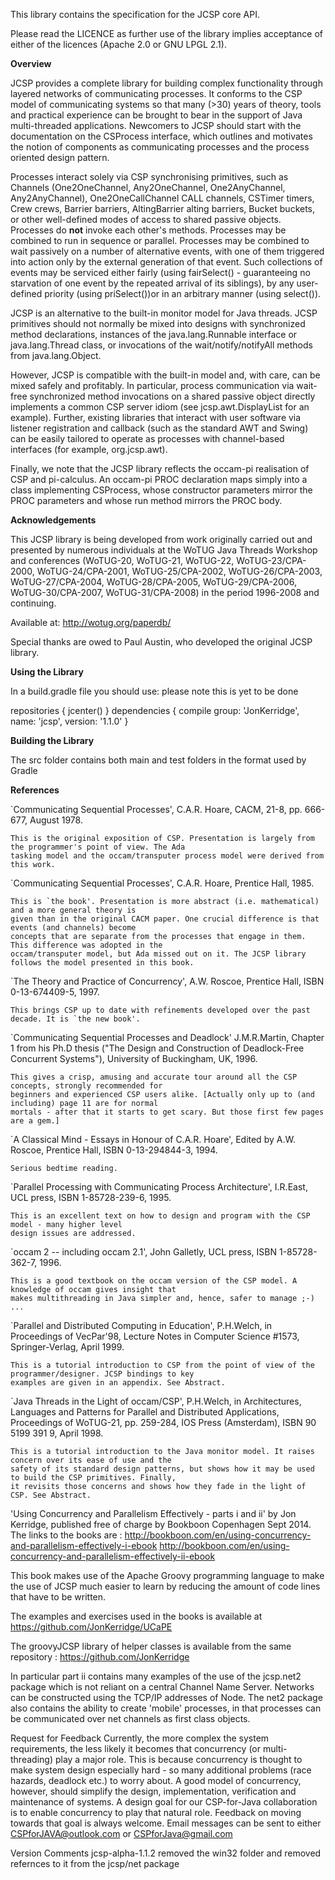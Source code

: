 This library contains the specification for the JCSP core API.

Please read the LICENCE as further use of the library implies acceptance of either of the licences (Apache 2.0 or
GNU LPGL 2.1).

**Overview**

JCSP provides a complete library for building complex functionality through layered networks of 
communicating processes. It conforms to the CSP model of communicating systems so that many (>30) years of theory, 
tools and practical experience can be brought to bear in the support of Java multi-threaded applications. 
Newcomers to JCSP should start with the documentation on the CSProcess interface, which outlines and motivates the 
notion of components as communicating processes and the process oriented design pattern.

Processes interact solely via CSP synchronising primitives, such as Channels (One2OneChannel, Any2OneChannel, 
One2AnyChannel, Any2AnyChannel), One2OneCallChannel CALL channels, CSTimer timers, Crew crews, Barrier barriers, 
AltingBarrier alting barriers, Bucket buckets, or other well-defined modes of access to shared passive objects. 
Processes do **not** invoke each other's methods. Processes may be combined to run in sequence or parallel. 
Processes may be combined to wait passively on a number of alternative events, with one of them triggered into action 
only by the external generation of that event. Such collections of events may be serviced either 
fairly (using fairSelect() - guaranteeing no starvation of one event by the repeated arrival of its siblings), 
by any user-defined priority (using priSelect())or in an arbitrary manner (using select()).

JCSP is an alternative to the built-in monitor model for Java threads. JCSP primitives should not normally be mixed 
into designs with synchronized method declarations, instances of the java.lang.Runnable interface or 
java.lang.Thread class, or invocations of the wait/notify/notifyAll methods from java.lang.Object.

However, JCSP is compatible with the built-in model and, with care, can be mixed safely and profitably. In particular, 
process communication via wait-free synchronized method invocations on a shared passive object directly implements a 
common CSP server idiom (see jcsp.awt.DisplayList for an example). Further, existing libraries that interact with 
user software via listener registration and callback (such as the standard AWT and Swing) can be easily tailored to 
operate as processes with channel-based interfaces (for example, org.jcsp.awt).

Finally, we note that the JCSP library reflects the occam-pi realisation of CSP and pi-calculus. An occam-pi PROC 
declaration maps simply into a class implementing CSProcess, whose constructor parameters mirror the PROC parameters 
and whose run method mirrors the PROC body.

**Acknowledgements**

This JCSP library is being developed from work originally carried out and presented by numerous individuals at the 
WoTUG Java Threads Workshop and conferences (WoTUG-20, WoTUG-21, WoTUG-22, WoTUG-23/CPA-2000, WoTUG-24/CPA-2001, 
WoTUG-25/CPA-2002, WoTUG-26/CPA-2003, WoTUG-27/CPA-2004, WoTUG-28/CPA-2005, WoTUG-29/CPA-2006, WoTUG-30/CPA-2007, 
WoTUG-31/CPA-2008) in the period 1996-2008 and continuing. 

Available at:
 http://wotug.org/paperdb/ 

Special thanks are owed to Paul Austin, who developed the original JCSP library.

**Using the Library**

In a build.gradle file you should use:
please note this is yet to be done

repositories {
    jcenter()
}
dependencies {
    compile group: 'JonKerridge', name: 'jcsp', version: '1.1.0'
}

**Building the Library**

The src folder contains both main and test folders in the format used by Gradle

**References**

`Communicating Sequential Processes', C.A.R. Hoare, CACM, 21-8, pp. 666-677, August 1978.

    This is the original exposition of CSP. Presentation is largely from the programmer's point of view. The Ada 
    tasking model and the occam/transputer process model were derived from this work. 

`Communicating Sequential Processes', C.A.R. Hoare, Prentice Hall, 1985.

    This is `the book'. Presentation is more abstract (i.e. mathematical) and a more general theory is 
    given than in the original CACM paper. One crucial difference is that events (and channels) become 
    concepts that are separate from the processes that engage in them. This difference was adopted in the 
    occam/transputer model, but Ada missed out on it. The JCSP library follows the model presented in this book. 

`The Theory and Practice of Concurrency', A.W. Roscoe, Prentice Hall, ISBN 0-13-674409-5, 1997.

    This brings CSP up to date with refinements developed over the past decade. It is `the new book'. 

`Communicating Sequential Processes and Deadlock' J.M.R.Martin, Chapter 1 from his Ph.D thesis 
("The Design and Construction of Deadlock-Free Concurrent Systems"), University of Buckingham, UK, 1996.

    This gives a crisp, amusing and accurate tour around all the CSP concepts, strongly recommended for 
    beginners and experienced CSP users alike. [Actually only up to (and including) page 11 are for normal 
    mortals - after that it starts to get scary. But those first few pages are a gem.] 

`A Classical Mind - Essays in Honour of C.A.R. Hoare', Edited by A.W. Roscoe, Prentice Hall, ISBN 0-13-294844-3, 1994.

    Serious bedtime reading. 

`Parallel Processing with Communicating Process Architecture', I.R.East, UCL press, ISBN 1-85728-239-6, 1995.

    This is an excellent text on how to design and program with the CSP model - many higher level 
    design issues are addressed. 

`occam 2 -- including occam 2.1', John Galletly, UCL press, ISBN 1-85728-362-7, 1996.

    This is a good textbook on the occam version of the CSP model. A knowledge of occam gives insight that 
    makes multithreading in Java simpler and, hence, safer to manage ;-) ... 

`Parallel and Distributed Computing in Education', P.H.Welch, in Proceedings of VecPar'98, 
Lecture Notes in Computer Science #1573, Springer-Verlag, April 1999.

    This is a tutorial introduction to CSP from the point of view of the programmer/designer. JCSP bindings to key 
    examples are given in an appendix. See Abstract. 

`Java Threads in the Light of occam/CSP', P.H.Welch, in Architectures, Languages and Patterns for 
Parallel and Distributed Applications, Proceedings of WoTUG-21, pp. 259-284, IOS Press (Amsterdam), 
ISBN 90 5199 391 9, April 1998.

    This is a tutorial introduction to the Java monitor model. It raises concern over its ease of use and the 
    safety of its standard design patterns, but shows how it may be used to build the CSP primitives. Finally, 
    it revisits those concerns and shows how they fade in the light of CSP. See Abstract. 

'Using Concurrency and Parallelism Effectively - parts i and ii' by Jon Kerridge, published free of charge by 
Bookboon Copenhagen Sept 2014.  
The links to the books are : 
http://bookboon.com/en/using-concurrency-and-parallelism-effectively-i-ebook
http://bookboon.com/en/using-concurrency-and-parallelism-effectively-ii-ebook

This book makes use of the Apache Groovy programming language to make the use of JCSP much easier to learn by reducing
the amount of code lines that have to be written.

The examples and exercises used in the books is available at
https://github.com/JonKerridge/UCaPE

The groovyJCSP library of helper classes is available from the same repository :
https://github.com/JonKerridge

In particular part ii contains many examples of the use of the jcsp.net2 package which is not reliant 
on a central Channel Name Server.  Networks can be constructed using the TCP/IP addresses of Node.  The
net2 package also contains the ability to create 'mobile' processes, in that processes can be communicated
over net channels as first class objects.


Request for Feedback
Currently, the more complex the system requirements, the less likely it becomes that concurrency (or multi-threading) 
play a major role. This is because concurrency is thought to make system design especially hard - so many additional 
problems (race hazards, deadlock etc.) to worry about. A good model of concurrency, however, should simplify the 
design, implementation, verification and maintenance of systems. A design goal for our CSP-for-Java collaboration is 
to enable concurrency to play that natural role. Feedback on moving towards that goal is always welcome. 
Email messages can be sent to either CSPforJAVA@outlook.com or CSPforJava@gmail.com

Version Comments
jcsp-alpha-1.1.2 removed the win32 folder and removed refernces to it from the jcsp/net package